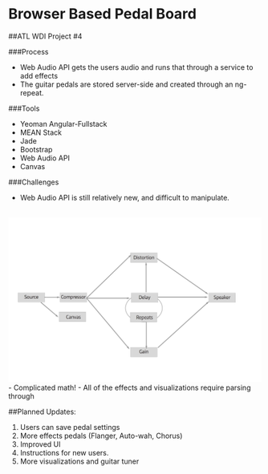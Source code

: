 # Browser Based Pedal Board
##ATL WDI Project #4


###Process
  - Web Audio API gets the users audio and runs that through a service to add effects
  - The guitar pedals are stored server-side and created through an ng-repeat.

###Tools
 - Yeoman Angular-Fullstack
 - MEAN Stack
 - Jade
 - Bootstrap
 - Web Audio API
 - Canvas

###Challenges
 - Web Audio API is still relatively new, and difficult to manipulate.
 <br>
<img src='./client/assets/images/audioRoute.png'>
 - Complicated math!
   - All of the effects and visualizations require parsing through

##Planned Updates:
 1. Users can save pedal settings
 2. More effects pedals (Flanger, Auto-wah, Chorus)
 3. Improved UI
 4. Instructions for new users.
 5. More visualizations and guitar tuner
